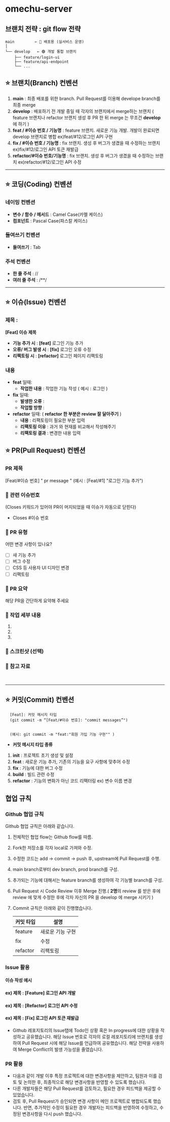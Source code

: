 # omechu-server
## 브랜치 전략  : git flow 전략
```
main         ← 🔵 배포용 (실서비스 운영)
│
└── develop   ← 🟢 개발 통합 브랜치
    ├── feature/login-ui
    ├── feature/api-endpoint
    └── ...
```
## ⭐️ 브랜치(Branch) 컨벤션

1. **main** : 최종 배포를 위한 branch. Pull Request를 이용해 develope branch를 최종 merge
2. **develop** : 배포하기 전 개발 중일 때 각자의 브랜치에서 merge하는 브랜치 ( feature 브랜치나 refactor 브랜치 생성 후 PR 한 뒤 merge 는 무조건 **develop** 에 하기 )
3. **feat / #이슈 번호 / 기능명** : feature 브랜치. 새로운 기능 개발. 개발이 완료되면 develop 브랜치로 병합    ex)feat/#12/로그인 API 구현
4. **fix / #이슈 번호 / 기능명** : fix 브랜치. 생성 후 버그가 생겼을 때 수정하는 브랜치    ex)fix/#12/로그인 API 토큰 재발급
5. **refactor/#이슈 번호/기능명** : fix 브랜치. 생성 후 버그가 생겼을 때 수정하는 브랜치  ex)refactor/#12/로그인 API 수정

---

## ⭐️ 코딩(Coding) 컨벤션

### 네이밍 컨벤션

-   **변수 / 함수 / 메서드** : Camel Case(카멜 케이스)
-   **컴포넌트** : Pascal Case(파스칼 케이스)

### 들여쓰기 컨벤션

-   **들여쓰기** : Tab

### 주석 컨벤션

-   **한 줄 주석** : //
-   **여러 줄 주석** : /\*\*/

---

## ⭐️ 이슈(Issue) 컨벤션

### 제목 :

**[Feat] 이슈 제목**

-   **기능 추가 시** : **[feat]** 로그인 기능 추가
-   **오류/ 버그 발생 시** : **[fix]** 로그인 오류 수정
-   **리팩토링 시** : **[refactor]** 로그인 페이지 리팩토링

### 내용

-   **feat** 일때:
    -   **작업한 내용** : 작업한 기능 작성 ( 예시 : 로그인 )
-   **fix** 일때:
    -   **발생한 오류** :
    -   **작업할 방향** :
-   **refactor** 일때:    ( **refactor 한 부분은 review 잘 달아주기** )
    -   **내용** : 리팩토링이 필요한 부분 입력
    -   **리팩토링 이유** : 과거 와 현재를 비교해서 작성해주기
    -   **리팩토링 결과** : 변경한 내용 입력

## ⭐️ PR(Pull Request) 컨벤션

### PR 제목

[Feat/#이슈 번호] " pr message "
(예시 : [Feat/#1] "로그인 기능 추가")

### 📌 관련 이슈번호

(Closes 키워드가 있어야 PR이 머지되었을 때 이슈가 자동으로 닫힌다)

-   Closes #이슈 번호

### 📌 PR 유형

어떤 변경 사항이 있나요?

-   [ ] 새 기능 추가
-   [ ] 버그 수정
-   [ ] CSS 등 사용자 UI 디자인 변경
-   [ ] 리팩토링

### 📌 PR 요약

해당 PR을 간단하게 요약해 주세요

### 📌 작업 세부 내용

1.
2.
3.

### 📸 스크린샷 (선택)

### 🔗 참고 자료

​

---

## ⭐️ 커밋(Commit) 컨벤션

      [Feat]: 커밋 메시지 타입
      (git commit -m “[Feat/#이슈 번호]: "commit messages”")


      (예시: git commit -m "feat:"회원 가입 기능 구현"" )

-   **커밋 메시지 타입 종류**

1. **init** : 프로젝트 초기 생성 및 설정
2. **feat** : 새로운 기능 추가, 기존의 기능을 요구 사항에 맞추어 수정
3. **fix** : 기능에 대한 버그 수정
4. **build** : 빌드 관련 수정
8. **refactor** : 기능의 변화가 아닌 코드 리팩터링 ex) 변수 이름 변경
   
## 협업 규칙

### Github 협업 규칙

Github 협업 규칙은 아래와 같습니다.

1. 전체적인 협업 flow는 Github flow를 따름.
2. Fork한 저장소를 각자 local로 가져와 수정.
3. 수정한 코드는 add -> commit -> push 후, upstream에 Pull Request를 수행.
4. main branch로부터 dev branch, prod branch를 구성.
5. 추가되는 기능에 대해서는 feature branch를 생성하여 각 기능별 branch를 구성.
6. Pull Request 시 Code Review 이후 Merge 진행.( **2명**의 review 를 받은 후에 review 에 맞게 수정한 후에 각자 자신의 PR 을 develop 에 merge 시키기 )
7. Commit 규칙은 아래와 같이 진행했습니다.

   | 커밋 타입 | 설명                                                           |
      | --------- | -------------------------------------------------------------- |
   | feature   | 새로운 기능 구현                                               |
   | fix       | 수정                                                          |
   | refactor  | 리팩토링                                                       |

### Issue 활용
#### 이슈 작성 예시
#### ex) 제목 : [Feature] 로그인 API 개발
#### ex) 제목 : [Refactor] 로그인 API 수정
#### ex) 제목 : [Fix] 로그인 API 토큰 재발급 

- Github 레포지토리의 Issue탭에 Todo인 상황 혹은 In progress에 대한 상황을 작성하고 공유했습니다. 해당 Issue 번호로 각자의 로컬 레포지토리에 브랜치를 생성하여 Pull Request 시에 해당 Issue를 언급하여 공유했습니다. 해당 전략을 사용하여 Merge Conflict의 발생 가능성을 줄였습니다.

### PR 활용

- 다음과 같이 개발 이후 특정 프로젝트에 대한 변경사항을 제안하고, 팀원과 이를 검토 및 논의한 후, 최종적으로 해당 변경사항을 반영할 수 있도록 했습니다.
- 다른 개발자들은 해당 Pull Request를 검토하고, 필요한 경우 피드백을 제공할 수 있었습니다.
- 검토 후, Pull Request가 승인되면 변경 사항이 메인 프로젝트로 병합되도록 했습니다. 반면, 추가적인 수정이 필요한 경우 개발자는 피드백을 반영하여 수정하고, 수정된 변경사항을 다시 push 했습니다.
